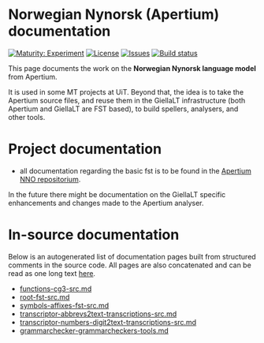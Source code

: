 # Norwegian Nynorsk (Apertium) documentation

[![Maturity: Experiment](https://img.shields.io/badge/Maturity-Experiment-black.svg)](https://giellalt.github.io/MaturityClassification.html)
[![License](https://img.shields.io/github/license/giellalt/lang-nno-x-ext-apertium)](https://raw.githubusercontent.com/giellalt/lang-nno-x-ext-apertium/main/LICENSE)
[![Issues](https://img.shields.io/github/issues/giellalt/lang-nno-x-ext-apertium)](https://github.com/giellalt/lang-nno-x-ext-apertium/issues)
[![Build status](https://github.com/giellalt/lang-nno-x-ext-apertium/workflows/Speller%20CI+CD/badge.svg)](https://github.com/giellalt/lang-nno-x-ext-apertium/actions)

This page documents the work on the **Norwegian Nynorsk language model** from Apertium.

It is used in some MT projects at UiT. Beyond that, the idea is to take the Apertium source files, and reuse them in the GiellaLT infrastructure (both Apertium and GiellaLT are FST based), to build spellers, analysers, and other tools.

# Project documentation

* all documentation regarding the basic fst is to be found in the
[Apertium NNO repositorium](https://github.com/apertium/apertium-nno).

In the future there might be documentation on the GiellaLT specific enhancements
and changes made to the Apertium analyser.

# In-source documentation

Below is an autogenerated list of documentation pages built from structured comments in the source code. All pages are also concatenated and can be read as one long text [here](nno.md).
* [functions-cg3-src.md](functions-cg3-src.md)
* [root-fst-src.md](root-fst-src.md)
* [symbols-affixes-fst-src.md](symbols-affixes-fst-src.md)
* [transcriptor-abbrevs2text-transcriptions-src.md](transcriptor-abbrevs2text-transcriptions-src.md)
* [transcriptor-numbers-digit2text-transcriptions-src.md](transcriptor-numbers-digit2text-transcriptions-src.md)
* [grammarchecker-grammarcheckers-tools.md](grammarchecker-grammarcheckers-tools.md)
